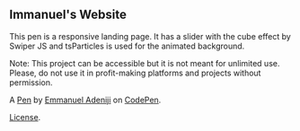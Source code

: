 Immanuel's Website
------------------
This pen is a responsive landing page. It has a slider with the cube effect by Swiper JS and tsParticles is used for the animated background.

Note: This project can be accessible but it is not meant for unlimited use. Please, do not use it in profit-making platforms and projects without permission.

A [Pen](https://codepen.io/RevHacX/pen/VwJOROp) by [Emmanuel Adeniji](https://codepen.io/RevHacX) on [CodePen](https://codepen.io).

[License](https://codepen.io/license/pen/VwJOROp).